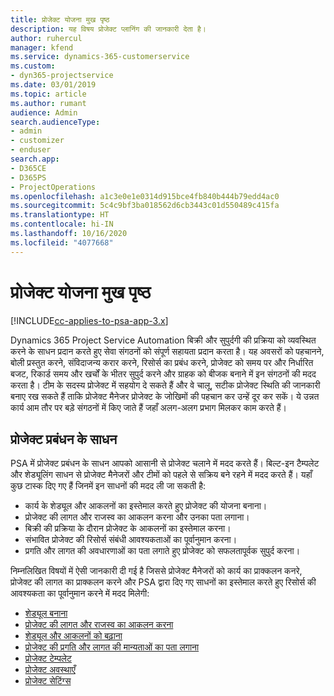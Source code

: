 ```yaml
---
title: प्रोजेक्ट योजना मुख पृष्ठ
description: यह विषय प्रोजेक्ट प्लानिंग की जानकारी देता है।
author: ruhercul
manager: kfend
ms.service: dynamics-365-customerservice
ms.custom:
- dyn365-projectservice
ms.date: 03/01/2019
ms.topic: article
ms.author: rumant
audience: Admin
search.audienceType:
- admin
- customizer
- enduser
search.app:
- D365CE
- D365PS
- ProjectOperations
ms.openlocfilehash: a1c3e0e1e0314d915bce4fb840b444b79edd4ac0
ms.sourcegitcommit: 5c4c9bf3ba018562d6cb3443c01d550489c415fa
ms.translationtype: HT
ms.contentlocale: hi-IN
ms.lasthandoff: 10/16/2020
ms.locfileid: "4077668"
---
```

# <a name="project-planning-home-page"></a>प्रोजेक्ट योजना मुख पृष्ठ

[!INCLUDE[cc-applies-to-psa-app-3.x](../includes/cc-applies-to-psa-app-3x.md)]

Dynamics 365 Project Service Automation बिक्री और सुपुर्दगी की प्रक्रिया को व्यवस्थित करने के साधन प्रदान करते हुए सेवा संगठनों को संपूर्ण सहायता प्रदान करता है। यह अवसरों को पहचानने, बोली प्रस्तुत करने, संविदाजन्य करार करने, रिसोर्स का प्रबंध करने, प्रोजेक्ट को समय पर और निर्धारित बजट, रिकार्ड समय और खर्चों के भीतर सुपुर्द करने और ग्राहक को बीजक बनाने में इन संगठनों की मदद करता है। टीम के सदस्य प्रोजेक्ट में सहयोग दे सकते हैं और वे चालू, सटीक प्रोजेक्ट स्थिति की जानकारी बनाए रख सकते हैं ताकि प्रोजेक्ट मैनेजर प्रोजेक्ट के जोखिमों की पहचान कर उन्हें दूर कर सकें। ये उन्नत कार्य आम तौर पर बड़े संगठनों में किए जाते हैं जहाँ अलग-अलग प्रभाग मिलकर काम करते हैं।

## <a name="project-management-tools"></a>प्रोजेक्ट प्रबंधन के साधन

PSA में प्रोजेक्ट प्रबंधन के साधन आपको आसानी से प्रोजेक्ट चलाने में मदद करते हैं। बिल्ट-इन टैम्पलेट और शेड्यूलिंग साधन से प्रोजेक्ट मैनेजरों और टीमों को पहले से सक्रिय बने रहने में मदद करते हैं। यहाँ कुछ टास्क दिए गए हैं जिनमें इन साधनों की मदद ली जा सकती है:

- कार्य के शेड्यूल और आकलनों का इस्तेमाल करते हुए प्रोजेक्ट की योजना बनाना।
- प्रोजेक्ट की लागत और राजस्व का आकलन करना और उनका पता लगाना।
- बिक्री की प्रक्रिया के दौरान प्रोजेक्ट के आकलनों का इस्तेमाल करना।
- संभावित प्रोजेक्ट की रिसोर्स संबंधी आवश्यकताओं का पूर्वानुमान करना।
- प्रगति और लागत की अवधारणाओं का पता लगाते हुए प्रोजेक्ट को सफलतापूर्वक सुपुर्द करना।

निम्नलिखित विषयों में ऐसी जानकारी दी गई है जिससे प्रोजेक्ट मैनेजरों को कार्य का प्राक्कलन कनरे, प्रोजेक्ट की लागत का प्राक्कलन करने और PSA द्वारा दिए गए साधनों का इस्तेमाल करते हुए रिसोर्स की आवश्यकता का पूर्वानुमान करने में मदद मिलेगी:

- [शेड्यूल बनाना](project-creating.md)
- [प्रोजेक्ट की लागत और राजस्व का आकलन करना](project-estimating.md)
- [शेड्यूल और आकलनों को बढ़ाना](project-leveraging.md)
- [प्रोजेक्ट की प्रगति और लागत की मान्यताओं का पता लगाना](project-tracking.md)
- [प्रोजेक्ट टेम्पलेट](project-templates.md)
- [प्रोजेक्ट अवस्थाएँ](project-stages.md)
- [प्रोजेक्ट सेटिंग्‍स](project-settings.md)
